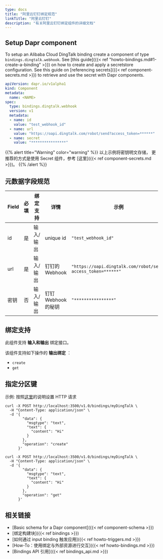```yaml
---
type: docs
title: "阿里云钉钉绑定规范"
linkTitle: "阿里云钉钉"
description: "有关阿里云钉钉绑定组件的详细文档"
---
```


## Setup Dapr component
To setup an Alibaba Cloud DingTalk binding create a component of type `bindings.dingtalk.webhook`. See [this guide]({{< ref "howto-bindings.md#1-create-a-binding" >}}) on how to create and apply a secretstore configuration. See this guide on [referencing secrets]({{< ref component-secrets.md >}}) to retrieve and use the secret with Dapr components.

```yaml
apiVersion: dapr.io/v1alpha1
kind: Component
metadata:
  name: <NAME>
spec:
  type: bindings.dingtalk.webhook
  version: v1
  metadata:
  - name: id
    value: "test_webhook_id"
  - name: url
    value: "https://oapi.dingtalk.com/robot/send?access_token=******"
  - name: secret
    value: "****************"
```
{{% alert title="Warning" color="warning" %}}
以上示例将密钥明文存储， 更推荐的方式是使用 Secret 组件，参考 [这里]({{< ref component-secrets.md >}})。
{{% /alert %}}
## 元数据字段规范
| Field | 必填 | 绑定支持  | 详情             | 示例                                                           |
| ----- |:--:| ----- | -------------- | ------------------------------------------------------------ |
| id    | 是  | 输入/输出 | unique id      | `"test_webhook_id"`                                          |
| url   | 是  | 输入/输出 | 钉钉的 Webhook    | `"https://oapi.dingtalk.com/robot/send?access_token=******"` |
| 密钥    | 否  | 输入/输出 | 钉钉 Webhook 的秘钥 | `"****************"`                                         |

## 绑定支持

此组件支持 **输入和输出** 绑定接口。

该组件支持如下操作的 **输出绑定** ：
- `create`
- `get`

## 指定分区键

示例: 按照[这里](https://developers.dingtalk.com/document/app/custom-robot-access)的说明设置 HTTP 请求

```shell
curl -X POST http://localhost:3500/v1.0/bindings/myDingTalk \
  -H "Content-Type: application/json" \
  -d '{
        "data": {
          "msgtype": "text",
          "text": {
            "content": "Hi"
          }
        },
        "operation": "create"
      }'
```

```shell
curl -X POST http://localhost:3500/v1.0/bindings/myDingTalk \
  -H "Content-Type: application/json" \
  -d '{
        "data": {
          "msgtype": "text",
          "text": {
            "content": "Hi"
          }
        },
        "operation": "get"
      }'
```
## 相关链接

- [Basic schema for a Dapr component]({{< ref component-schema >}})
- [绑定构建块]({{< ref bindings >}})
- [如何通过 input binding 触发应用]({{< ref howto-triggers.md >}})
- [How-To：使用绑定与外部资源进行交互]({{< ref howto-bindings.md >}})
- [Bindings API 引用]({{< ref bindings_api.md >}})
